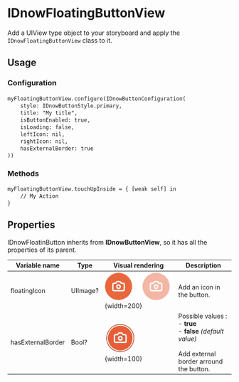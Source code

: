 # IDnowFloatingButtonView

Add a UIView type object to your storyboard and apply the `IDnowFloatingButtonView` class to it.

## Usage
### Configuration
```
myFloatingButtonView.configure(IDnowButtonConfiguration(
    style: IDnowButtonStyle.primary,
    title: "My title",
    isButtonEnabled: true,
    isLoading: false,
    leftIcon: nil,
    rightIcon: nil,
    hasExternalBorder: true
))
```
### Methods
```
myFloatingButtonView.touchUpInside = { [weak self] in
    // My Action
}
```

## Properties

IDnowFloatinButton inherits from **IDnowButtonView**, so it has all the properties of its parent.

| Variable name | Type | Visual rendering | Description |
| --- | --- | --- | --- |
| floatingIcon | UIImage? | ![floating button](img/IDnowButton/floating.png "Floating"){width=200} | Add an icon in the button. |
| hasExternalBorder | Bool? | ![floating button external border](img/IDnowButton/floating_external_border.png "Floating external border"){width=100}  | Possible values :<br> - **true** <br>- **false** *(default value)* <br><br>Add external border arround the button. |